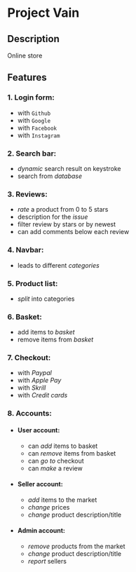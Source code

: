# Project Vain
## Description
Online store
## Features
### 1. Login form:
   - with `Github`
   - with `Google`
   - with `Facebook`
   - with `Instagram`
### 2. Search bar:
   - *dynamic* search result on keystroke
   - search from *database*  
### 3. Reviews:
   - *rate* a product from 0 to 5 stars
   - description for the *issue*
   - filter review by stars or by newest
   - can add comments below each review
### 4. Navbar:
   - leads to different *categories*
### 5. Product list:
   - *split* into categories
### 6. Basket:
   - add items to *basket*
   - remove items from *basket*
### 7. Checkout:
   - with *Paypal*
   - with *Apple Pay*
   - with *Skrill*
   - with *Credit cards*
### 8. Accounts:
   - #### User account:
     - can *add* items to basket 
     - can *remove* items from basket
     - can *go to* checkout
     - can *make* a review
   - #### Seller account:
     - *add* items to the market
     - *change* prices
     - *change* product description/title
   - #### Admin account:
     - *remove* products from the market
     - *change* product description/title
     - *report* sellers
